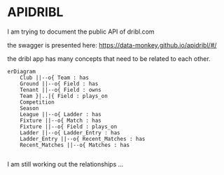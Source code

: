 # APIDRIBL #

I am trying to document the public API of dribl.com

the swagger is presented here: https://data-monkey.github.io/apidribl/#/


the dribl app has many concepts that need to be related to each other. 


```mermaid
erDiagram
    Club ||--o{ Team : has
    Ground ||--o{ Field : has
    Tenant ||--o{ Field : owns
    Team }|..|{ Field : plays_on
    Competition
    Season
    League ||--o{ Ladder : has
    Fixture ||--o{ Match : has
    Fixture ||--o{ Field : plays_on
    Ladder ||--o{ Ladder_Entry : has
    Ladder_Entry ||--o{ Recent_Matches : has
    Recent_Matches ||--o{ Matches : has
    
```


I am still working out the relationships ...
